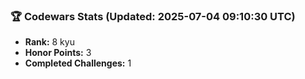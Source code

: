### 🏆 Codewars Stats (Updated: 2025-07-04 09:10:30 UTC)

- **Rank:** 8 kyu
- **Honor Points:** 3
- **Completed Challenges:** 1

